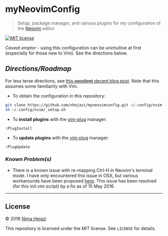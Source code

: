 # myNeovimConfig

> Setup, package manager, and various plugins for my configuration of the
> [Neovim](https://neovim.io/) editor.

[![MIT license](http://img.shields.io/badge/license-MIT-brightgreen.svg)](http://opensource.org/licenses/MIT)

_Caveat emptor_ - using this configuration can be unintuitive at first
(especially for those new to Vim). See the directions below.

## _Directions/Roadmap_

For less terse directions, see [this ~~excellent~~ decent blog
post](https://jacky.wtf/weblog/moving-to-neovim/). Note that this assumes some
familiarity with Vim.

- To obtain the configuration in this repository:
```bash
git clone https://github.com/nhejazi/myneovimconfig.git ~/.config/nvim
sh ~/.config/nvim/_setup.sh
```

- To __install plugins__ with the
[vim-plug](https://github.com/junegunn/vim-plug) manager:
```vim
:PlugInstall
```

- To __update plugins__ with the
[vim-plug](https://github.com/junegunn/vim-plug) manager:
```vim
:PlugUpdate
```

### _Known Problem(s)_

- There is a known issue with re-mapping Ctrl-H in Neovim's terminal mode. I
  have only encountered this issue in OSX, but various workarounds have been
  proposed [here](https://github.com/neovim/neovim/issues/2048). This issue
  has been resolved (for this _init.vim_ script) by a fix as of 15 May 2016.

---

## License

&copy; 2016 [Nima Hejazi](http://nimahejazi.org)

This repository is licensed under the MIT license. See `LICENSE` for details.
